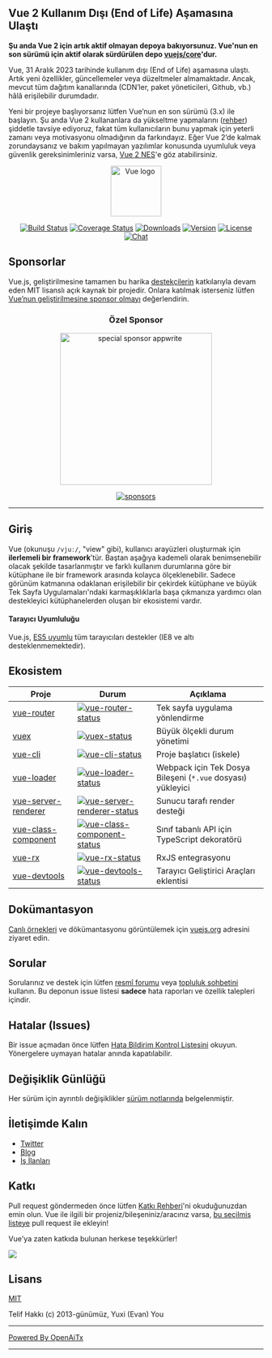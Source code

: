 ## Vue 2 Kullanım Dışı (End of Life) Aşamasına Ulaştı

**Şu anda Vue 2 için artık aktif olmayan depoya bakıyorsunuz. Vue'nun en son sürümü için aktif olarak sürdürülen depo [vuejs/core](https://github.com/vuejs/core)'dur.**

Vue, 31 Aralık 2023 tarihinde kullanım dışı (End of Life) aşamasına ulaştı. Artık yeni özellikler, güncellemeler veya düzeltmeler almamaktadır. Ancak, mevcut tüm dağıtım kanallarında (CDN’ler, paket yöneticileri, Github, vb.) hâlâ erişilebilir durumdadır.

Yeni bir projeye başlıyorsanız lütfen Vue’nun en son sürümü (3.x) ile başlayın. Şu anda Vue 2 kullananlara da yükseltme yapmalarını ([rehber](https://v3-migration.vuejs.org/)) şiddetle tavsiye ediyoruz, fakat tüm kullanıcıların bunu yapmak için yeterli zamanı veya motivasyonu olmadığının da farkındayız. Eğer Vue 2’de kalmak zorundaysanız ve bakım yapılmayan yazılımlar konusunda uyumluluk veya güvenlik gereksinimleriniz varsa, [Vue 2 NES](https://www.herodevs.com/support/nes-vue?utm_source=vuejs-github&utm_medium=vue2-readme)'e göz atabilirsiniz.

<p align="center"><a href="https://vuejs.org" target="_blank" rel="noopener noreferrer"><img width="100" src="https://vuejs.org/images/logo.png" alt="Vue logo"></a></p>

<p align="center">
  <a href="https://circleci.com/gh/vuejs/vue/tree/dev"><img src="https://img.shields.io/circleci/project/github/vuejs/vue/dev.svg?sanitize=true" alt="Build Status"></a>
  <a href="https://codecov.io/github/vuejs/vue?branch=dev"><img src="https://img.shields.io/codecov/c/github/vuejs/vue/dev.svg?sanitize=true" alt="Coverage Status"></a>
  <a href="https://npmcharts.com/compare/vue?minimal=true"><img src="https://img.shields.io/npm/dm/vue.svg?sanitize=true" alt="Downloads"></a>
  <a href="https://www.npmjs.com/package/vue"><img src="https://img.shields.io/npm/v/vue.svg?sanitize=true" alt="Version"></a>
  <a href="https://www.npmjs.com/package/vue"><img src="https://img.shields.io/npm/l/vue.svg?sanitize=true" alt="License"></a>
  <a href="https://chat.vuejs.org/"><img src="https://img.shields.io/badge/chat-on%20discord-7289da.svg?sanitize=true" alt="Chat"></a>
</p>

## Sponsorlar

Vue.js, geliştirilmesine tamamen bu harika [destekçilerin](https://github.com/vuejs/core/blob/main/BACKERS.md) katkılarıyla devam eden MIT lisanslı açık kaynak bir projedir. Onlara katılmak isterseniz lütfen [Vue’nun geliştirilmesine sponsor olmayı](https://vuejs.org/sponsor/) değerlendirin.

<p align="center">
  <h3 align="center">Özel Sponsor</h3>
</p>

<p align="center">
  <a target="_blank" href="https://github.com/appwrite/appwrite">
  <img alt="special sponsor appwrite" src="https://sponsors.vuejs.org/images/appwrite.svg" width="300">
  </a>
</p>

<p align="center">
  <a target="_blank" href="https://vuejs.org/sponsor/">
    <img alt="sponsors" src="https://sponsors.vuejs.org/sponsors.svg?v3">
  </a>
</p>

---

## Giriş

Vue (okunuşu `/vjuː/`, "view" gibi), kullanıcı arayüzleri oluşturmak için **ilerlemeli bir framework**’tür. Baştan aşağıya kademeli olarak benimsenebilir olacak şekilde tasarlanmıştır ve farklı kullanım durumlarına göre bir kütüphane ile bir framework arasında kolayca ölçeklenebilir. Sadece görünüm katmanına odaklanan erişilebilir bir çekirdek kütüphane ve büyük Tek Sayfa Uygulamaları'ndaki karmaşıklıklarla başa çıkmanıza yardımcı olan destekleyici kütüphanelerden oluşan bir ekosistemi vardır.

#### Tarayıcı Uyumluluğu

Vue.js, [ES5 uyumlu](https://compat-table.github.io/compat-table/es5/) tüm tarayıcıları destekler (IE8 ve altı desteklenmemektedir).

## Ekosistem

| Proje                 | Durum                                                        | Açıklama                                                |
| --------------------- | ------------------------------------------------------------ | ------------------------------------------------------- |
| [vue-router]          | [![vue-router-status]][vue-router-package]                   | Tek sayfa uygulama yönlendirme                          |
| [vuex]                | [![vuex-status]][vuex-package]                               | Büyük ölçekli durum yönetimi                            |
| [vue-cli]             | [![vue-cli-status]][vue-cli-package]                         | Proje başlatıcı (iskele)                                |
| [vue-loader]          | [![vue-loader-status]][vue-loader-package]                   | Webpack için Tek Dosya Bileşeni (`*.vue` dosyası) yükleyici |
| [vue-server-renderer] | [![vue-server-renderer-status]][vue-server-renderer-package] | Sunucu tarafı render desteği                            |
| [vue-class-component] | [![vue-class-component-status]][vue-class-component-package] | Sınıf tabanlı API için TypeScript dekoratörü            |
| [vue-rx]              | [![vue-rx-status]][vue-rx-package]                           | RxJS entegrasyonu                                       |
| [vue-devtools]        | [![vue-devtools-status]][vue-devtools-package]               | Tarayıcı Geliştirici Araçları eklentisi                 |

[vue-router]: https://github.com/vuejs/vue-router
[vuex]: https://github.com/vuejs/vuex
[vue-cli]: https://github.com/vuejs/vue-cli
[vue-loader]: https://github.com/vuejs/vue-loader
[vue-server-renderer]: https://github.com/vuejs/vue/tree/dev/packages/vue-server-renderer
[vue-class-component]: https://github.com/vuejs/vue-class-component
[vue-rx]: https://github.com/vuejs/vue-rx
[vue-devtools]: https://github.com/vuejs/vue-devtools
[vue-router-status]: https://img.shields.io/npm/v/vue-router.svg
[vuex-status]: https://img.shields.io/npm/v/vuex.svg
[vue-cli-status]: https://img.shields.io/npm/v/@vue/cli.svg
[vue-loader-status]: https://img.shields.io/npm/v/vue-loader.svg
[vue-server-renderer-status]: https://img.shields.io/npm/v/vue-server-renderer.svg
[vue-class-component-status]: https://img.shields.io/npm/v/vue-class-component.svg
[vue-rx-status]: https://img.shields.io/npm/v/vue-rx.svg
[vue-devtools-status]: https://img.shields.io/chrome-web-store/v/nhdogjmejiglipccpnnnanhbledajbpd.svg
[vue-router-package]: https://npmjs.com/package/vue-router
[vuex-package]: https://npmjs.com/package/vuex
[vue-cli-package]: https://npmjs.com/package/@vue/cli
[vue-loader-package]: https://npmjs.com/package/vue-loader
[vue-server-renderer-package]: https://npmjs.com/package/vue-server-renderer
[vue-class-component-package]: https://npmjs.com/package/vue-class-component
[vue-rx-package]: https://npmjs.com/package/vue-rx
[vue-devtools-package]: https://chrome.google.com/webstore/detail/vuejs-devtools/nhdogjmejiglipccpnnnanhbledajbpd

## Dokümantasyon

[Canlı örnekleri](https://v2.vuejs.org/v2/examples/) ve dökümantasyonu görüntülemek için [vuejs.org](https://v2.vuejs.org) adresini ziyaret edin.

## Sorular

Sorularınız ve destek için lütfen [resmî forumu](https://forum.vuejs.org) veya [topluluk sohbetini](https://chat.vuejs.org/) kullanın. Bu deponun issue listesi **sadece** hata raporları ve özellik talepleri içindir.

## Hatalar (Issues)

Bir issue açmadan önce lütfen [Hata Bildirim Kontrol Listesini](https://github.com/vuejs/vue/blob/dev/.github/CONTRIBUTING.md#issue-reporting-guidelines) okuyun. Yönergelere uymayan hatalar anında kapatılabilir.

## Değişiklik Günlüğü

Her sürüm için ayrıntılı değişiklikler [sürüm notlarında](https://github.com/vuejs/vue/releases) belgelenmiştir.

## İletişimde Kalın

- [Twitter](https://twitter.com/vuejs)
- [Blog](https://medium.com/the-vue-point)
- [İş İlanları](https://vuejobs.com/?ref=vuejs)

## Katkı

Pull request göndermeden önce lütfen [Katkı Rehberi](https://github.com/vuejs/vue/blob/dev/.github/CONTRIBUTING.md)'ni okuduğunuzdan emin olun. Vue ile ilgili bir projeniz/bileşeniniz/aracınız varsa, [bu seçilmiş listeye](https://github.com/vuejs/awesome-vue) pull request ile ekleyin!

Vue'ya zaten katkıda bulunan herkese teşekkürler!

<a href="https://github.com/vuejs/vue/graphs/contributors"><img src="https://opencollective.com/vuejs/contributors.svg?width=890" /></a>

## Lisans

[MIT](https://opensource.org/licenses/MIT)

Telif Hakkı (c) 2013-günümüz, Yuxi (Evan) You

---

[Powered By OpenAiTx](https://github.com/OpenAiTx/OpenAiTx)

---